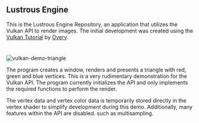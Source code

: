 ## Lustrous Engine

This is the Lustrous Engine Repository, an application that utilizes the Vulkan API to
render images. The initial development was created using the [Vulkan Tutorial](https://github.com/Overv/VulkanTutorial) by [Overv](https://github.com/Overv).

# 
![vulkan-demo-triangle](https://github.com/user-attachments/assets/e0a07d45-83f2-4ce3-8154-e7d8ec777198)

The program creates a window, renders and presents a triangle with red, green and blue vertices. This is a very rudimentary demonstration
for the Vulkan API. The program currently initializes the API and only implements the required functions to perform the render.

The vertex data and vertex color data is temporarily stored directly in the vertex shader to simplify development during this demo.
Additionally, many features within the API are disabled. such as multisampling.
